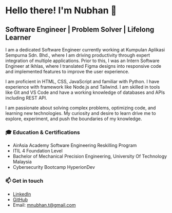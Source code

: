  # Hello there! I'm Nubhan 👋

## Software Engineer | Problem Solver | Lifelong Learner

I am a dedicated Software Engineer currently working at Kumpulan Aplikasi Sempurna Sdn. Bhd., where I am driving productivity through expert integration of multiple applications. Prior to this, I was an Intern Software Engineer at Ikhlas, where I translated Figma designs into responsive code and implemented features to improve the user experience.

I am proficient in HTML, CSS, JavaScript and familiar with Python. I have experience with framework like Node.js and Tailwind. I am skilled in tools like Git and VS Code and have a working knowledge of databases and APIs including REST API.

I am passionate about solving complex problems, optimizing code, and learning new technologies. My curiosity and desire to learn drive me to explore, experiment, and push the boundaries of my knowledge. 

### 🎓 Education & Certifications
- AirAsia Academy Software Engineering Reskilling Program
- ITIL 4 Foundation Level
- Bachelor of Mechanical Precision Engineering, University Of Technology Malaysia
- Cybersecurity Bootcamp HyperionDev

### 📫 Get in touch
- [LinkedIn](https://www.linkedin.com/in/mnubhan/)
- [GitHub](https://github.com/mnubhan)
- Email: mnubhan.t@gmail.com

